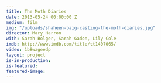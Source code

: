 ```yaml
---
title: The Moth Diaries
date: 2013-05-24 00:00:00 Z
medium: film
img: "/uploads/shaheen-baig-casting-the-moth-diaries.jpg"
director: Mary Harron
with: Sarah Bolger, Sarah Gadon, Lily Cole
imdb: http://www.imdb.com/title/tt1407065/
video: 1b8wageedp
layout: project
is-in-production: 
is-featured: 
featured-image: 
---
```



